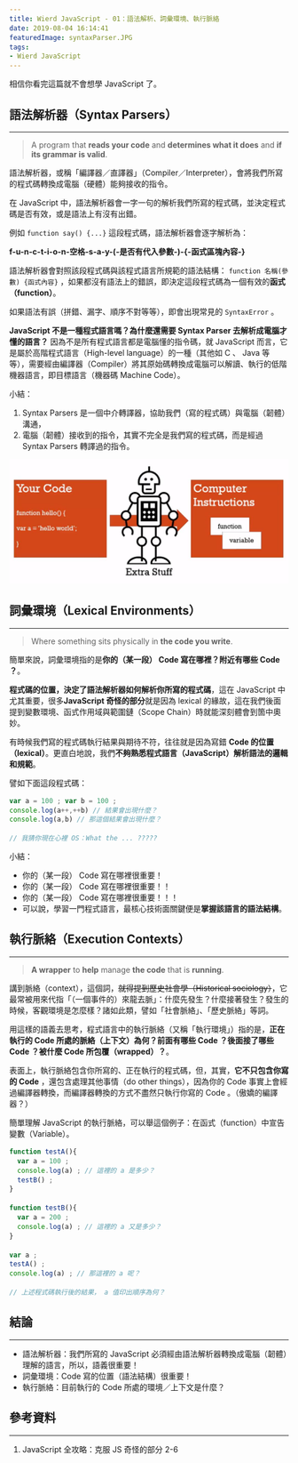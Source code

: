 ```yaml
---
title: Wierd JavaScript - 01：語法解析、詞彙環境、執行脈絡
date: 2019-08-04 16:14:41
featuredImage: syntaxParser.JPG
tags:
- Wierd JavaScript
---
```


相信你看完這篇就不會想學 JavaScript 了。

<!-- more -->

## 語法解析器（Syntax Parsers）
---


> A program that **reads your code** and **determines what it does** and **if its grammar is valid**.

語法解析器，或稱「編譯器／直譯器」（Compiler／Interpreter），會將我們所寫的程式碼轉換成電腦（硬體）能夠接收的指令。

在 JavaScript 中，語法解析器會一字一句的解析我們所寫的程式碼，並決定程式碼是否有效，或是語法上有沒有出錯。

例如 `function say() {...}` 這段程式碼，語法解析器會逐字解析為：

**f-u-n-c-t-i-o-n-空格-s-a-y-(-是否有代入參數-)-{-函式區塊內容-}** 


語法解析器會對照該段程式碼與該程式語言所規範的語法結構： `function 名稱(參數) {函式內容}` ，如果都沒有語法上的錯誤，即決定這段程式碼為一個有效的**函式（function）**。

如果語法有誤（拼錯、漏字、順序不對等等），即會出現常見的 `SyntaxError` 。

**JavaScript 不是一種程式語言嗎？為什麼還需要 Syntax Parser 去解析成電腦才懂的語言？**
因為不是所有程式語言都是電腦懂的指令碼，就 JavaScript 而言，它是屬於高階程式語言（High-level language）的一種（其他如 C 、 Java 等等），需要經由編譯器（Compiler）將其原始碼轉換成電腦可以解讀、執行的低階機器語言，即目標語言（機器碼 Machine Code）。


小結：
1. Syntax Parsers 是一個中介轉譯器，協助我們（寫的程式碼）與電腦（韌體）溝通，
2. 電腦（韌體）接收到的指令，其實不完全是我們寫的程式碼，而是經過 Syntax Parsers 轉譯過的指令。

![Syntax Parsrer是我們與電腦之間的中介溝通者（圖片源自參考資料 1.）](./syntaxParser.JPG)

## 詞彙環境（Lexical Environments）
---

> Where something sits physically in **the code you write**.

簡單來說，詞彙環境指的是**你的（某一段） Code 寫在哪裡？附近有哪些 Code ？**。

**程式碼的位置，決定了語法解析器如何解析你所寫的程式碼**，這在 JavaScript 中尤其重要，很多**JavaScript 奇怪的部分**就是因為 lexical 的緣故，這在我們後面提到變數環境、函式作用域與範圍鏈（Scope Chain）時就能深刻體會到箇中奧妙。

有時候我們寫的程式碼執行結果與期待不符，往往就是因為寫錯 **Code 的位置（lexical）**。更直白地說，我們**不夠熟悉程式語言（JavaScript）解析語法的邏輯和規範**。

譬如下面這段程式碼：

```javascript:title=example.js
var a = 100 ; var b = 100 ;
console.log(a++,++b) // 結果會出現什麼？
console.log(a,b) // 那這個結果會出現什麼？

// 我猜你現在心裡 OS：What the ... ?????
```

小結：
* 你的（某一段） Code 寫在哪裡很重要！
* 你的（某一段） Code 寫在哪裡很重要！！
* 你的（某一段） Code 寫在哪裡很重要！！！
* 可以說，學習一門程式語言，最核心技術面關鍵便是**掌握該語言的語法結構**。

## 執行脈絡（Execution Contexts）
---

> **A wrapper** to **help** manage **the code** that is **running**.

講到脈絡（context），這個詞，~~就得提到歷史社會學（Historical sociology）~~，它最常被用來代指「（一個事件的）來龍去脈」：什麼先發生？什麼接著發生？發生的時候，客觀環境是怎麼樣？諸如此類，譬如「社會脈絡」、「歷史脈絡」等詞。

用這樣的語義去思考，程式語言中的執行脈絡（又稱「執行環境」）指的是，**正在執行的 Code 所處的脈絡（上下文）為何？前面有哪些 Code ？後面接了哪些 Code ？被什麼 Code 所包覆（wrapped）？**。

表面上，執行脈絡包含你所寫的、正在執行的程式碼，但，其實，**它不只包含你寫的 Code** ，還包含處理其他事情（do other things），因為你的 Code 事實上會經過編譯器轉換，而編譯器轉換的方式不盡然只執行你寫的 Code 。（傲嬌的編譯器？）

簡單理解 JavaScript 的執行脈絡，可以舉這個例子：在函式（function）中宣告變數（Variable）。
```javascript:title=example.js
function testA(){
  var a = 100 ;
  console.log(a) ; // 這裡的 a 是多少？
  testB() ;
} 

function testB(){
  var a = 200 ;
  console.log(a) ; // 這裡的 a 又是多少？
}

var a ;
testA() ;
console.log(a) ; // 那這裡的 a 呢？

// 上述程式碼執行後的結果， a 值印出順序為何？
```

## 結論
---

* 語法解析器：我們所寫的 JavaScript 必須經由語法解析器轉換成電腦（韌體）理解的語言，所以，語義很重要！
* 詞彙環境：Code 寫的位置（語法結構）很重要！
* 執行脈絡：目前執行的 Code 所處的環境／上下文是什麼？

## 參考資料
---
1. JavaScript 全攻略：克服 JS 奇怪的部分 2-6





